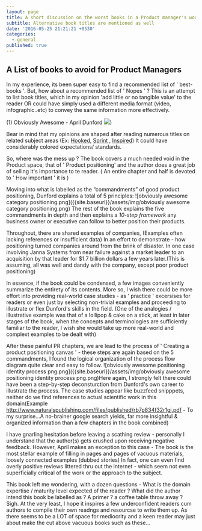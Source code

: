 ```yaml
---
layout: page
title: A short discussion on the worst books in a Product manager's world
subtitle: Alternative book titles are mentioned as well
date: '2016-05-25 21:21:21 +0530'
categories:
  - general
published: true
---
```

## A List of books to avoid for Product Managers

In my experience, its been super easy to find a recommended list of ' best-books '. But, how about a recommended list of ' Nopes ' ? This is an attempt to list book titles, which in my opinion 'add little or no tangible value' to the reader OR could have simply used a different media format (video, infographic..etc) to convey the same information more effectively.


(1) Obviously Awesome - April Dunford 
![]({{site.baseurl}}/assets/img/obviawesomecover.jpg))

Bear in mind that my opinions are shaped after reading numerous titles on related subject areas (Ex: [Hooked](https://www.amazon.ca/Hooked-How-Build-Habit-Forming-Products/dp/0670069329), [Sprint](https://www.amazon.ca/Sprint-Solve-Problems-Test-Ideas/dp/150112174X/ref=pd_sbs_14_t_2/134-6656068-1020141?_encoding=UTF8&pd_rd_i=150112174X&pd_rd_r=c803a696-5964-4d67-b5df-726e589d7101&pd_rd_w=qX6vx&pd_rd_wg=Pm4c3&pf_rd_p=9926bb69-42b9-46e4-b788-f665992e326d&pf_rd_r=0FSM3AVMN755R4785H51&psc=1&refRID=0FSM3AVMN755R4785H51) , [Inspired](https://www.amazon.ca/INSPIRED-Create-Tech-Products-Customers/dp/1119387507/ref=pd_sim_14_4/134-6656068-1020141?_encoding=UTF8&pd_rd_i=1119387507&pd_rd_r=d171cf2f-15a2-49fb-a2e1-c989634b9e67&pd_rd_w=Bc51t&pd_rd_wg=TzGXH&pf_rd_p=ca0a769f-467a-4dd2-b2dc-9f16d6aac0a1&pf_rd_r=0FSM3AVMN755R4785H51&psc=1&refRID=0FSM3AVMN755R4785H51)) It could have considerably colored expectations/ standards. 


So, where was the mess up ? 
The book covers a much needed void in the Product space, that of ' Product positioning' and the author does a great job of selling it's importance to te reader. ( An entire chapter and half is devoted to  ' How important ' it is )

Moving into what is labelled as the “commandments” of good product positioning, Dunford explains a total of 5 principles:
![obviously awesome category positioning.png]({{site.baseurl}}/assets/img/obviously awesome category positioning.png)
The rest of the book explains the five commandments in depth and then explains a _10-step framework_ any business owner or executive can follow to better position their products.

Throughout, there are shared examples of companies, (Examples often lacking references or insufficient data)  In an effort to demonstrate - how positioning  turned companies around from the brink of disaster. In one case involving Janna Systems from near failure against a market leader to an acquisition by that leader for $1.7 billion dollars a few years later.(This is assuming, all was well and dandy with the company, except poor product positioning) 

In essence, if the book could be condensed, a few images conveniently summarize the entirety of its contents. More so, I wish there could be more effort into providing real-world case studies - as ' practice ' excersises for readers or even just by selecting non-trivial examples and proceeding to illustrate or flex Dunford's skills in the field. (One of the analogies / illustrative example was that of a lollipop & cake on a stick, at least in later stages of the book, when the concepts and terminologies are sufficiently familiar to the reader, I wish she would take up more real-world and complext examples to be dealt with) 

After these painful PR chapters, we are lead to the process of ' Creating a product positioning canvas ' - these steps are again based on the 5 commandments, I found the logical organization of the process flow diagram quite clear and easy to follow. 
![obviously awesome positioning identity process png.png]({{site.baseurl}}/assets/img/obviously awesome positioning identity process png.png)Here again, I strongly felt there could have been a step-by-step deconsturction from Dunford's own career to illustrate the process. The case studies appear like buzzfeed snipppets, neither do we find references to actual scientific work in this domain(Example http://www.naturalspublishing.com/files/published/rb7p834f32r1gj.pdf - To my surprise...A no-brainer google search yields, far more insightful & organized information than a few chapters in the book combined)

I have gnarling hesitation before leaving a scathing review - personally I understand that the author(s) gets crushed upon receiving negative feedback. However, April makes an exception to this case - The book is the most stellar example of filling in pages and pages of vacuous materials, loosely connected examples (dubbed stories) In fact, one can even find overly positive reviews littered thru out the internet - which seem not even superficially critical of the work or the approach to the subject. 

This book left me wondering, with a dozen questions - What is the domain expertise / maturity level expected of the reader ? What did the author intend this book be labelled as ? A primer ? a coffee table throw away ? Sigh. At the very least, I hope it inspires a few underconfident readers cum authors to compile their own readngs and resourcse to write them up. As there seems to be a LOT of space for mediocrity and a keen reader may just about make the cut above vacuous books such as these...
